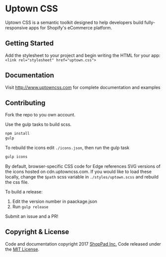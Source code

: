 Uptown CSS
=====================
Uptown CSS is a semantic toolkit designed to help developers build fully-responsive apps for Shopify's eCommerce platform.

Getting Started
---------------------
Add the stylesheet to your project and begin writing the HTML for your app:
`<link rel="stylesheet" href="uptown.css">`

Documentation
---------------------
Visit http://www.uptowncss.com for complete documentation and examples

Contributing
---------------------
Fork the repo to you own account.

Use the gulp tasks to build scss.

```javascript
npm install
gulp
```

To rebuild the icons edit `./icons.json`, then run the gulp task

```javascript
gulp icons
```

By default, browser-specific CSS code for Edge references SVG versions of the icons hosted on cdn.uptowncss.com.  If you 
would like to load these locally, change the `$path` scss variable in `./styles/uptown.scss` and rebuild the css file.

To build a release:
1. Edit the version number in paackage.json
2. Run `gulp release`

Submit an issue and a PR!

Copyright & License
---------------------
Code and documentation copyright 2017 [ShopPad Inc.](http://www.theshoppad.com) Code released under the [MIT License](LICENSE).
